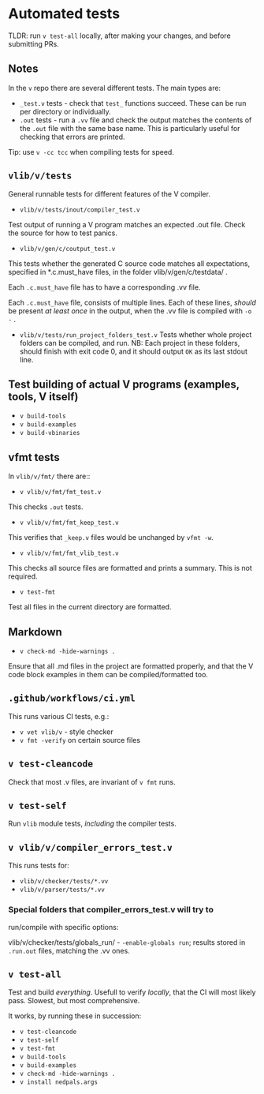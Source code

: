 # Automated tests

TLDR: run `v test-all` locally, after making your changes,
and before submitting PRs.

## Notes
In the `v` repo there are several different tests. The main types are:

* `_test.v` tests - check that `test_` functions succeed. These can be
run per directory or individually.
* `.out` tests - run a `.vv` file and check the output matches the
contents of the `.out` file with the same base name. This is
particularly useful for checking that errors are printed.

Tip: use `v -cc tcc` when compiling tests for speed.

## `vlib/v/tests`

General runnable tests for different features of the V compiler.

* `vlib/v/tests/inout/compiler_test.v`

Test output of running a V program matches an expected .out file.
Check the source for how to test panics.

* `vlib/v/gen/c/coutput_test.v`

This tests whether the generated C source code matches all expectations,
specified in *.c.must_have files, in the folder vlib/v/gen/c/testdata/ .

Each `.c.must_have` file has to have a corresponding .vv file.

Each `.c.must_have` file, consists of multiple lines. Each of these
lines, *should* be present *at least once* in the output, when the .vv
file is compiled with `-o -` .

* `vlib/v/tests/run_project_folders_test.v`
Tests whether whole project folders can be compiled, and run.
NB: Each project in these folders, should finish with exit code 0,
and it should output `OK` as its last stdout line.

## Test building of actual V programs (examples, tools, V itself)

* `v build-tools`
* `v build-examples`
* `v build-vbinaries`

## vfmt tests

In `vlib/v/fmt/` there are::

* `v vlib/v/fmt/fmt_test.v`

This checks `.out` tests.

* `v vlib/v/fmt/fmt_keep_test.v`

This verifies that `_keep.v` files would be unchanged by `vfmt -w`.

* `v vlib/v/fmt/fmt_vlib_test.v`

This checks all source files are formatted and prints a summary.
This is not required.

* `v test-fmt`

Test all files in the current directory are formatted.

## Markdown

* `v check-md -hide-warnings .`

Ensure that all .md files in the project are formatted properly,
and that the V code block examples in them can be compiled/formatted too.

## `.github/workflows/ci.yml`

This runs various CI tests, e.g.:

* `v vet vlib/v` - style checker
* `v fmt -verify` on certain source files

## `v test-cleancode`

Check that most .v files, are invariant of `v fmt` runs.

## `v test-self`

Run `vlib` module tests, *including* the compiler tests.

## `v vlib/v/compiler_errors_test.v`

This runs tests for:
* `vlib/v/checker/tests/*.vv`
* `vlib/v/parser/tests/*.vv`

### Special folders that compiler_errors_test.v will try to
run/compile with specific options:

vlib/v/checker/tests/globals_run/ - `-enable-globals run`;
results stored in `.run.out` files, matching the .vv ones.

## `v test-all`

Test and build *everything*. Usefull to verify *locally*, that the CI will
most likely pass. Slowest, but most comprehensive.

It works, by running these in succession:
* `v test-cleancode`
* `v test-self`
* `v test-fmt`
* `v build-tools`
* `v build-examples`
* `v check-md -hide-warnings .`
* `v install nedpals.args`
